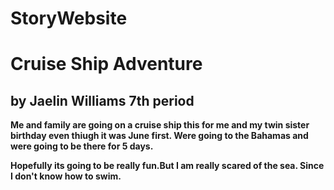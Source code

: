 # StoryWebsite
<html>
    <body>
        <h1>Cruise Ship Adventure</h1>
        <h2>by Jaelin Williams 7th period</h2>
        <p> <strong>Me and family are going on a cruise ship this for me and my twin sister birthday even thiugh it was June first. Were going to the Bahamas and were going to be there for 5 days.</strong> </p>
        <p>  </p>
         <p> <strong>Hopefully its going to be really fun.But I am really scared of the sea. Since I don't know how to swim.</strong> </p>
    </body>
</html>
